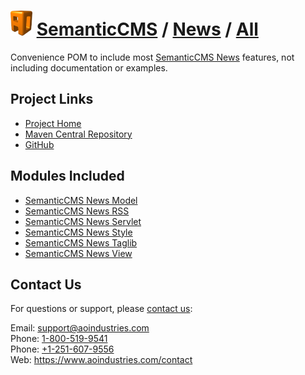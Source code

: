 # [<img src="ao-logo.png" alt="AO Logo" width="35" height="40">](https://www.aoindustries.com/) [SemanticCMS](https://semanticcms.com/) / [News](https://semanticcms.com/news/) / [All](https://semanticcms.com/news/all/)
Convenience POM to include most [SemanticCMS News](https://semanticcms.com/news/) features, not including documentation or examples.

## Project Links
* [Project Home](https://semanticcms.com/news/all/)
* [Maven Central Repository](http://search.maven.org/#search|gav|1|g:%22com.semanticcms%22%20AND%20a:%22semanticcms-news-all%22)
* [GitHub](https://github.com/aoindustries/semanticcms-news-all)

## Modules Included
* [SemanticCMS News Model](https://semanticcms.com/news/model/)
* [SemanticCMS News RSS](https://semanticcms.com/news/rss/)
* [SemanticCMS News Servlet](https://semanticcms.com/news/servlet/)
* [SemanticCMS News Style](https://semanticcms.com/news/style/)
* [SemanticCMS News Taglib](https://semanticcms.com/news/taglib/)
* [SemanticCMS News View](https://semanticcms.com/news/view/)

## Contact Us
For questions or support, please [contact us](https://www.aoindustries.com/contact):

Email: [support@aoindustries.com](mailto:support@aoindustries.com)  
Phone: [1-800-519-9541](tel:1-800-519-9541)  
Phone: [+1-251-607-9556](tel:+1-251-607-9556)  
Web: https://www.aoindustries.com/contact
